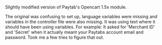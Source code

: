 Slightly modified version of Paytab's Opencart 1.5x module.

The original was confusing to set up, language variables were missing and variables in the controller file were also missing. It was using text where it should have been using variables. For example: It asked for 'Merchant ID' and 'Secret' when it actually meant your Paytabs account email and password. Took me a few tries to figure that out.
